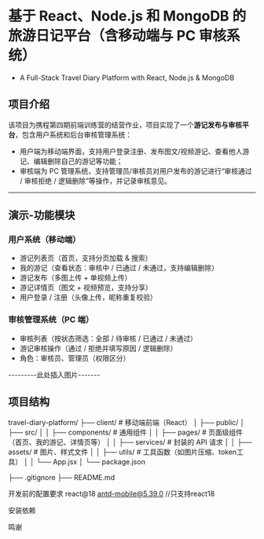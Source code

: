 # 基于 React、Node.js 和 MongoDB 的旅游日记平台（含移动端与 PC 审核系统）
* A Full-Stack Travel Diary Platform with React, Node.js & MongoDB

## 项目介绍
该项目为携程第四期前端训练营的结营作业，项目实现了一个**游记发布与审核平台**，包含用户系统和后台审核管理系统：

- 用户端为移动端界面，支持用户登录注册、发布图文/视频游记、查看他人游记、编辑删除自己的游记等功能；
- 审核端为 PC 管理系统，支持管理员/审核员对用户发布的游记进行“审核通过 / 审核拒绝 / 逻辑删除”等操作，并记录审核意见。

---
## 演示-功能模块

### 用户系统（移动端）

- 游记列表页（首页，支持分页加载 & 搜索）
- 我的游记（查看状态：审核中 / 已通过 / 未通过，支持编辑删除）
- 游记发布（多图上传 + 单视频上传）
- 游记详情页（图文 + 视频预览，支持分享）
- 用户登录 / 注册（头像上传，昵称重复校验）

### 审核管理系统（PC 端）

- 审核列表（按状态筛选：全部 / 待审核 / 已通过 / 未通过）
- 游记审核操作（通过 / 拒绝并填写原因 / 逻辑删除）
- 角色：审核员、管理员（权限区分）



---------此处插入图片-------


## 项目结构
travel-diary-platform/
├── client/              # 移动端前端（React）
│   ├── public/
│   ├── src/
│   │   ├── components/  # 通用组件
│   │   ├── pages/       # 页面级组件（首页、我的游记、详情页等）
│   │   ├── services/    # 封装的 API 请求
│   │   ├── assets/      # 图片、样式文件
│   │   ├── utils/       # 工具函数（如图片压缩、token工具）
│   │   └── App.jsx
│   └── package.json

├── .gitignore
├── README.md



开发前的配置要求
react@18
antd-mobile@5.39.0 //只支持react18


安装依赖



鸣谢